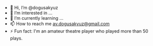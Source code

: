 - 👋 Hi, I’m @dogusakyuz
- 👀 I’m interested in ...
- 🌱 I’m currently learning ...
- 📫 How to reach me av.dogusakyuz@gmail.com
- ⚡ Fun fact: I'm an amateur theatre player who played more than 50 plays.

<!---
dogusakyuz/dogusakyuz is a ✨ special ✨ repository because its `README.md` (this file) appears on your GitHub profile.
You can click the Preview link to take a look at your changes.
--->
